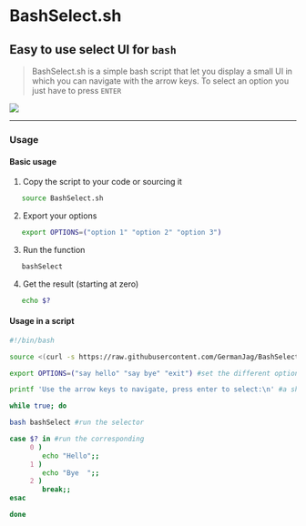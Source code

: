# BashSelect.sh
## Easy to use select UI for `bash`

> BashSelect.sh is a simple bash script that let you display a small UI in which you can navigate with the arrow keys.
To select an option you just have to press `ENTER`


[![](https://raw.githubusercontent.com/GermanJag/BashSelect.sh/main/options.gif)](https://github.com/GermanJag/BashSelect.sh)

---

### Usage

#### Basic usage
1. Copy the script to your code or sourcing it
 ```bash
    source BashSelect.sh
 ```
 2. Export your options
 ```bash
    export OPTIONS=("option 1" "option 2" "option 3")
 ```     
 3. Run the function
 ```bash
    bashSelect
 ```
 4. Get the result (starting at zero)
 ```bash
    echo $?
 ```    


#### Usage in a script

```bash
#!/bin/bash

source <(curl -s https://raw.githubusercontent.com/GermanJag/BashSelect.sh/main/BashSelect.sh) #sourcing the script so you can use the function "bashSelect" afterwards

export OPTIONS=("say hello" "say bye" "exit") #set the different options

printf 'Use the arrow keys to navigate, press enter to select:\n' #a short explaination never bothers :D

while true; do

bash bashSelect #run the selector

case $? in #run the corresponding
     0 )
        echo "Hello";;
     1 )
        echo "Bye  ";;
     2 )
        break;;
esac

done
```
